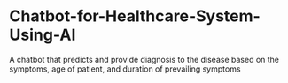 # Chatbot-for-Healthcare-System-Using-AI
A chatbot that predicts and provide diagnosis to the disease based on the symptoms, age of patient, and duration of prevailing symptoms
